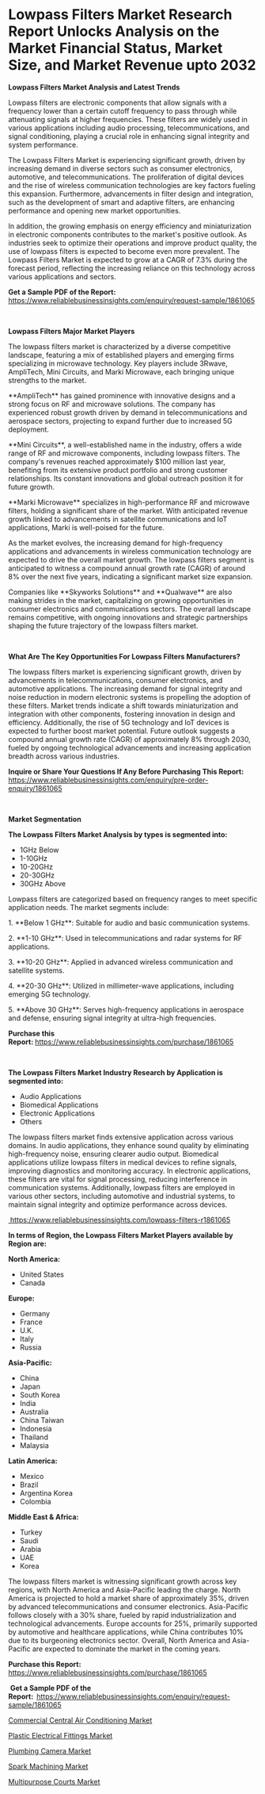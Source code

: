 <p><h1>Lowpass Filters Market Research Report Unlocks Analysis on the Market Financial Status, Market Size, and Market Revenue upto 2032</h1></p><p><strong>Lowpass Filters Market Analysis and Latest Trends</strong></p>
<p><p>Lowpass filters are electronic components that allow signals with a frequency lower than a certain cutoff frequency to pass through while attenuating signals at higher frequencies. These filters are widely used in various applications including audio processing, telecommunications, and signal conditioning, playing a crucial role in enhancing signal integrity and system performance.</p><p>The Lowpass Filters Market is experiencing significant growth, driven by increasing demand in diverse sectors such as consumer electronics, automotive, and telecommunications. The proliferation of digital devices and the rise of wireless communication technologies are key factors fueling this expansion. Furthermore, advancements in filter design and integration, such as the development of smart and adaptive filters, are enhancing performance and opening new market opportunities.</p><p>In addition, the growing emphasis on energy efficiency and miniaturization in electronic components contributes to the market's positive outlook. As industries seek to optimize their operations and improve product quality, the use of lowpass filters is expected to become even more prevalent. The Lowpass Filters Market is expected to grow at a CAGR of 7.3% during the forecast period, reflecting the increasing reliance on this technology across various applications and sectors.</p></p>
<p><strong>Get a Sample PDF of the Report:&nbsp;</strong> <a href="https://www.reliablebusinessinsights.com/enquiry/request-sample/1861065?utm_campaign=112&utm_medium=2&utm_source=Github&utm_content=ia&utm_term=22022025&utm_id=lowpass-filters">https://www.reliablebusinessinsights.com/enquiry/request-sample/1861065</a></p>
<p>&nbsp;</p>
<p><strong>Lowpass Filters Major Market Players</strong></p>
<p><p>The lowpass filters market is characterized by a diverse competitive landscape, featuring a mix of established players and emerging firms specializing in microwave technology. Key players include 3Rwave, AmpliTech, Mini Circuits, and Marki Microwave, each bringing unique strengths to the market.</p><p>**AmpliTech** has gained prominence with innovative designs and a strong focus on RF and microwave solutions. The company has experienced robust growth driven by demand in telecommunications and aerospace sectors, projecting to expand further due to increased 5G deployment.</p><p>**Mini Circuits**, a well-established name in the industry, offers a wide range of RF and microwave components, including lowpass filters. The company's revenues reached approximately $100 million last year, benefiting from its extensive product portfolio and strong customer relationships. Its constant innovations and global outreach position it for future growth.</p><p>**Marki Microwave** specializes in high-performance RF and microwave filters, holding a significant share of the market. With anticipated revenue growth linked to advancements in satellite communications and IoT applications, Marki is well-poised for the future.</p><p>As the market evolves, the increasing demand for high-frequency applications and advancements in wireless communication technology are expected to drive the overall market growth. The lowpass filters segment is anticipated to witness a compound annual growth rate (CAGR) of around 8% over the next five years, indicating a significant market size expansion.</p><p>Companies like **Skyworks Solutions** and **Qualwave** are also making strides in the market, capitalizing on growing opportunities in consumer electronics and communications sectors. The overall landscape remains competitive, with ongoing innovations and strategic partnerships shaping the future trajectory of the lowpass filters market.</p></p>
<p>&nbsp;</p>
<p><strong>What Are The Key Opportunities For Lowpass Filters Manufacturers?</strong></p>
<p><p>The lowpass filters market is experiencing significant growth, driven by advancements in telecommunications, consumer electronics, and automotive applications. The increasing demand for signal integrity and noise reduction in modern electronic systems is propelling the adoption of these filters. Market trends indicate a shift towards miniaturization and integration with other components, fostering innovation in design and efficiency. Additionally, the rise of 5G technology and IoT devices is expected to further boost market potential. Future outlook suggests a compound annual growth rate (CAGR) of approximately 8% through 2030, fueled by ongoing technological advancements and increasing application breadth across various industries.</p></p>
<p><strong>Inquire or Share Your Questions If Any Before Purchasing This Report:</strong> <a href="https://www.reliablebusinessinsights.com/enquiry/pre-order-enquiry/1861065?utm_campaign=112&utm_medium=2&utm_source=Github&utm_content=ia&utm_term=22022025&utm_id=lowpass-filters">https://www.reliablebusinessinsights.com/enquiry/pre-order-enquiry/1861065</a></p>
<p>&nbsp;</p>
<p><strong>Market Segmentation</strong></p>
<p><strong>The Lowpass Filters Market Analysis by types is segmented into:</strong></p>
<p><ul><li>1GHz Below</li><li>1-10GHz</li><li>10-20GHz</li><li>20-30GHz</li><li>30GHz Above</li></ul></p>
<p><p>Lowpass filters are categorized based on frequency ranges to meet specific application needs. The market segments include: </p><p>1. **Below 1 GHz**: Suitable for audio and basic communication systems.</p><p>2. **1-10 GHz**: Used in telecommunications and radar systems for RF applications. </p><p>3. **10-20 GHz**: Applied in advanced wireless communication and satellite systems. </p><p>4. **20-30 GHz**: Utilized in millimeter-wave applications, including emerging 5G technology. </p><p>5. **Above 30 GHz**: Serves high-frequency applications in aerospace and defense, ensuring signal integrity at ultra-high frequencies.</p></p>
<p><strong>Purchase this Report:&nbsp;</strong><a href="https://www.reliablebusinessinsights.com/purchase/1861065?utm_campaign=112&utm_medium=2&utm_source=Github&utm_content=ia&utm_term=22022025&utm_id=lowpass-filters">https://www.reliablebusinessinsights.com/purchase/1861065</a></p>
<p>&nbsp;</p>
<p><strong>The Lowpass Filters Market Industry Research by Application is segmented into:</strong></p>
<p><ul><li>Audio Applications</li><li>Biomedical Applications</li><li>Electronic Applications</li><li>Others</li></ul></p>
<p><p>The lowpass filters market finds extensive application across various domains. In audio applications, they enhance sound quality by eliminating high-frequency noise, ensuring clearer audio output. Biomedical applications utilize lowpass filters in medical devices to refine signals, improving diagnostics and monitoring accuracy. In electronic applications, these filters are vital for signal processing, reducing interference in communication systems. Additionally, lowpass filters are employed in various other sectors, including automotive and industrial systems, to maintain signal integrity and optimize performance across devices.</p></p>
<p><a href="https://www.reliablebusinessinsights.com/lowpass-filters-r1861065?utm_campaign=112&utm_medium=2&utm_source=Github&utm_content=ia&utm_term=22022025&utm_id=lowpass-filters">&nbsp;https://www.reliablebusinessinsights.com/lowpass-filters-r1861065</a></p>
<p><strong>In terms of Region, the Lowpass Filters Market Players available by Region are:</strong></p>
<p>
    <p> <strong> North America: </strong>
        <ul>
            <li>United States</li>
            <li>Canada</li>
        </ul>
        </p> 
    <p> <strong> Europe: </strong>
        <ul>
            <li>Germany</li>
            <li>France</li>
            <li>U.K.</li>
            <li>Italy</li>
            <li>Russia</li>
        </ul>
        </p> 
    <p> <strong> Asia-Pacific: </strong>
        <ul>
            <li>China</li>
            <li>Japan</li>
            <li>South Korea</li>
            <li>India</li>
            <li>Australia</li>
            <li>China Taiwan</li>
            <li>Indonesia</li>
            <li>Thailand</li>
            <li>Malaysia</li>
        </ul>
        </p> 
    <p> <strong> Latin America: </strong>
        <ul>
            <li>Mexico</li>
            <li>Brazil</li>
            <li>Argentina Korea</li>
            <li>Colombia</li>
        </ul>
        </p> 
    <p> <strong> Middle East & Africa: </strong>
        <ul>
            <li>Turkey</li>
            <li>Saudi</li>
            <li>Arabia</li>
            <li>UAE</li>
            <li>Korea</li>
        </ul>
    </p>
    </p>
<p><p>The lowpass filters market is witnessing significant growth across key regions, with North America and Asia-Pacific leading the charge. North America is projected to hold a market share of approximately 35%, driven by advanced telecommunications and consumer electronics. Asia-Pacific follows closely with a 30% share, fueled by rapid industrialization and technological advancements. Europe accounts for 25%, primarily supported by automotive and healthcare applications, while China contributes 10% due to its burgeoning electronics sector. Overall, North America and Asia-Pacific are expected to dominate the market in the coming years.</p></p>
<p><strong>Purchase this Report: </strong><a href="https://www.reliablebusinessinsights.com/purchase/1861065?utm_campaign=112&utm_medium=2&utm_source=Github&utm_content=ia&utm_term=22022025&utm_id=lowpass-filters">https://www.reliablebusinessinsights.com/purchase/1861065</a></p>
<p>&nbsp;<strong>Get a Sample PDF of the Report:&nbsp;&nbsp;</strong><a href="https://www.reliablebusinessinsights.com/enquiry/request-sample/1861065?utm_campaign=112&utm_medium=2&utm_source=Github&utm_content=ia&utm_term=22022025&utm_id=lowpass-filters">https://www.reliablebusinessinsights.com/enquiry/request-sample/1861065</a></p>
<p><strong></strong></p>
<p><p><a href="https://github.com/khanyearimse/Market-Research-Report-List-1/blob/main/commercial-central-air-conditioning-market.md?utm_campaign=112&utm_medium=2&utm_source=Github&utm_content=ia&utm_term=22022025&utm_id=lowpass-filters">Commercial Central Air Conditioning Market</a></p><p><a href="https://github.com/tygelusnernb/Market-Research-Report-List-1/blob/main/plastic-electrical-fittings-market.md?utm_campaign=112&utm_medium=2&utm_source=Github&utm_content=ia&utm_term=22022025&utm_id=lowpass-filters">Plastic Electrical Fittings Market</a></p><p><a href="https://github.com/cobinaydin13/Market-Research-Report-List-1/blob/main/plumbing-camera-market.md?utm_campaign=112&utm_medium=2&utm_source=Github&utm_content=ia&utm_term=22022025&utm_id=lowpass-filters">Plumbing Camera Market</a></p><p><a href="https://github.com/mehakmiamid1/Market-Research-Report-List-1/blob/main/spark-machining-market.md?utm_campaign=112&utm_medium=2&utm_source=Github&utm_content=ia&utm_term=22022025&utm_id=lowpass-filters">Spark Machining Market</a></p><p><a href="https://github.com/osamhcombre/Market-Research-Report-List-1/blob/main/multipurpose-courts-market.md?utm_campaign=112&utm_medium=2&utm_source=Github&utm_content=ia&utm_term=22022025&utm_id=lowpass-filters">Multipurpose Courts Market</a></p></p>